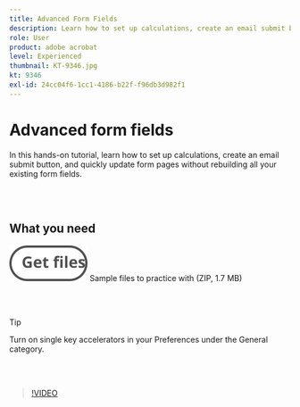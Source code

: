 ```yaml
---
title: Advanced Form Fields
description: Learn how to set up calculations, create an email submit button, and quickly update form pages without rebuilding all your existing form fields
role: User
product: adobe acrobat
level: Experienced
thumbnail: KT-9346.jpg
kt: 9346
exl-id: 24cc04f6-1cc1-4186-b22f-f96db3d982f1
---
```

# Advanced form fields

In this hands-on tutorial, learn how to set up calculations, create an email submit button, and quickly update form pages without rebuilding all your existing form fields.

<br>&nbsp;

## What you need

[![Get files](../assets/Getfiles.svg)](../assets/ProjectEstimate.zip)
Sample files to practice with (ZIP, 1.7 MB)

<br>&nbsp;

>[!TIP]
>
>Turn on single key accelerators in your Preferences under the General category.

 <br>&nbsp;

>[!VIDEO](https://video.tv.adobe.com/v/340379?quality=12&learn=on&hidetitle=true)
